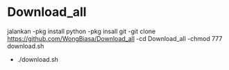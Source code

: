 # Download_all
jalankan
-pkg install python
-pkg insall git
-git clone https://github.com/WongBiasa/Download_all
-cd Download_all
-chmod 777 download.sh
- ./download.sh

